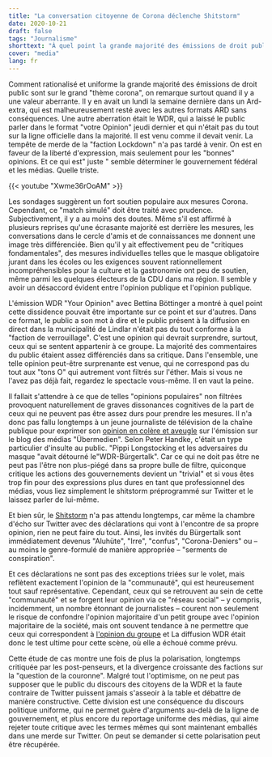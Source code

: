 ```yaml
---
title: "La conversation citoyenne de Corona déclenche Shitstorm"
date: 2020-10-21
draft: false
tags: "Journalisme"
shorttext: "À quel point la grande majorité des émissions de droit public sont rationalisées et uniformes sur Covid, on le remarque surtout lorsqu'il y a une valeur aberrante."
cover: "media"
lang: fr
---
```


Comment rationalisé et uniforme la grande majorité des émissions de droit public sont sur le grand "thème corona", on remarque surtout quand il y a une valeur aberrante. Il y en avait un lundi la semaine dernière dans un Ard-extra, qui est malheureusement resté avec les autres formats ARD sans conséquences. Une autre aberration était le WDR, qui a laissé le public parler dans le format "votre Opinion" jeudi dernier et qui n'était pas du tout sur la ligne officielle dans la majorité. Il est venu comme il devait venir. La tempête de merde de la "faction Lockdown" n'a pas tardé à venir. On est en faveur de la liberté d'expression, mais seulement pour les "bonnes" opinions. Et ce qui est" juste " semble déterminer le gouvernement fédéral et les médias. Quelle triste.

{{< youtube "Xwme36rOoAM" >}}

Les sondages suggèrent un fort soutien populaire aux mesures Corona. Cependant, ce "match simulé" doit être traité avec prudence. Subjectivement, il y a au moins des doutes. Même s'il est affirmé à plusieurs reprises qu'une écrasante majorité est derrière les mesures, les conversations dans le cercle d'amis et de connaissances me donnent une image très différenciée. Bien qu'il y ait effectivement peu de "critiques fondamentales", des mesures individuelles telles que le masque obligatoire jurant dans les écoles ou les exigences souvent rationnellement incompréhensibles pour la culture et la gastronomie ont peu de soutien, même parmi les quelques électeurs de la CDU dans ma région. Il semble y avoir un désaccord évident entre l'opinion publique et l'opinion publique.

L'émission WDR "Your Opinion" avec Bettina Böttinger a montré à quel point cette dissidence pouvait être importante sur ce point et sur d'autres. Dans ce format, le public a son mot à dire et le public présent à la diffusion en direct dans la municipalité de Lindlar n'était pas du tout conforme à la "faction de verrouillage". C'est une opinion qui devrait surprendre, surtout, ceux qui se sentent appartenir à ce groupe. La majorité des commentaires du public étaient assez différenciés dans sa critique. Dans l'ensemble, une telle opinion peut-être surprenante est venue, qui ne correspond pas du tout aux "tons O" qui autrement vont filtrés sur l'éther. Mais si vous ne l'avez pas déjà fait, regardez le spectacle vous-même. Il en vaut la peine.

Il fallait s'attendre à ce que de telles "opinions populaires" non filtrées provoquent naturellement de graves dissonances cognitives de la part de ceux qui ne peuvent pas être assez durs pour prendre les mesures. Il n'a donc pas fallu longtemps à un jeune journaliste de télévision de la chaîne publique pour exprimer son [opinion en colère et aveugle](https://uebermedien.de/53741/pippi-langstrumpf-und-die-maskengegner-kapern-wdr-buergertalk/ "Pippi Langstrumpf und die Masken­gegner kapern WDR-Bürgertalk") sur l'émission sur le blog des médias "Übermedien". Selon Peter Handke, c'était un type particulier d'insulte au public. "Pippi Longstocking et les adversaires du masque "avait détourné le"WDR-Bürgertalk". Car ce qui ne doit pas être ne peut pas l'être non plus-piégé dans sa propre bulle de filtre, quiconque critique les actions des gouvernements devient un "trivial" et si vous êtes trop fin pour des expressions plus dures en tant que professionnel des médias, vous liez simplement le shitstorm préprogrammé sur Twitter et le laissez parler de lui-même.

Et bien sûr, le [Shitstorm](https://twitter.com/search?q=%23ihremeinung "Twitter #ihremeinung") n'a pas attendu longtemps, car même la chambre d'écho sur Twitter avec des déclarations qui vont à l'encontre de sa propre opinion, rien ne peut faire du tout. Ainsi, les invités du Bürgertalk sont immédiatement devenus "Aluhüte", "Irre", "confus", "Corona-Deniers" ou – au moins le genre-formulé de manière appropriée – "serments de conspiration".

Et ces déclarations ne sont pas des exceptions triées sur le volet, mais reflètent exactement l'opinion de la "communauté", qui est heureusement tout sauf représentative. Cependant, ceux qui se retrouvent au sein de cette "communauté" et se forgent leur opinion via ce "réseau social" – y compris, incidemment, un nombre étonnant de journalistes – courent non seulement le risque de confondre l'opinion majoritaire d'un petit groupe avec l'opinion majoritaire de la société, mais ont souvent tendance à ne permettre que ceux qui correspondent à [l'opinion du groupe](/static/downloads/Informationspathologien.pdf "Übersicht ausgewählter Informationspathologien") et La diffusion WDR était donc le test ultime pour cette scène, où elle a échoué comme prévu.

Cette étude de cas montre une fois de plus la polarisation, longtemps critiquée par les post-penseurs, et la divergence croissante des factions sur la "question de la couronne". Malgré tout l'optimisme, on ne peut pas supposer que le public du discours des citoyens de la WDR et la faute contraire de Twitter puissent jamais s'asseoir à la table et débattre de manière constructive. Cette division est une conséquence du discours politique uniforme, qui ne permet guère d'arguments au-delà de la ligne de gouvernement, et plus encore du reportage uniforme des médias, qui aime rejeter toute critique avec les termes mêmes qui sont maintenant emballés dans une merde sur Twitter. On peut se demander si cette polarisation peut être récupérée.
